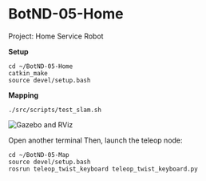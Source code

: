 # BotND-05-Home

Project: Home Service Robot

**Setup**
```
cd ~/BotND-05-Home
catkin_make
source devel/setup.bash

```

**Mapping**
```
./src/scripts/test_slam.sh 

```
![Gazebo and RViz](BotND-04-Map-Gazebo.png)

Open another terminal
Then, launch the teleop node:
```
cd ~/BotND-05-Map
source devel/setup.bash
rosrun teleop_twist_keyboard teleop_twist_keyboard.py
```



